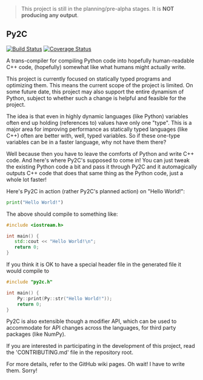 ﻿> This project is still in the planning/pre-alpha stages.
> It is **NOT producing any output**.

## Py2C

[![Build Status](https://travis-ci.org/pradyun/Py2C.svg?branch=master)](https://travis-ci.org/pradyun/Py2C)
[![Coverage Status](https://img.shields.io/coveralls/pradyun/Py2C.svg)](https://coveralls.io/r/pradyun/Py2C?branch=master)

A trans-compiler for compiling Python code into hopefully human-readable
C++ code, (hopefully) somewhat like what humans might actually write.

This project is currently focused on statically typed programs and optimizing them. This means the current scope of the project is limited. On some future date, this project may also support the entire dynamism of Python, subject to whether such a change is helpful and feasible for the project.

The idea is that even in highly dynamic languages (like Python) variables often end up holding (references to) values have only one "type". This is a major area for improving performance as statically typed languages (like C++) often are better with, well, typed variables. So if these one-type variables can be in a faster language, why not have them there?

Well because then you have to leave the comforts of Python and write C++ code. And here's where Py2C's supposed to come in! You can just tweak the existing Python code a bit and pass it through Py2C and it automagically outputs C++ code that does that same thing as the Python code, just a whole lot faster!

Here's Py2C in action (rather Py2C's planned action) on "Hello World!":

```python
print("Hello World!")
```

The above should compile to something like:

```cpp
#include <iostream.h>

int main() {
   std::cout << "Hello World!\n";
   return 0;
}
```

If you think it is OK to have a special header file in the generated file
it would compile to

```cpp
#include "py2c.h"

int main() {
    Py::print(Py::str("Hello World!"));
    return 0;
}
```

Py2C is also extensible though a modifier API, which can be used to accommodate
for API changes across the languages, for third party packages (like NumPy).

If you are interested in participating in the development of this project,
read the 'CONTRIBUTING.md' file in the repository root.

For more details, refer to the GitHub wiki pages. Oh wait! I have to write
them. Sorry!
